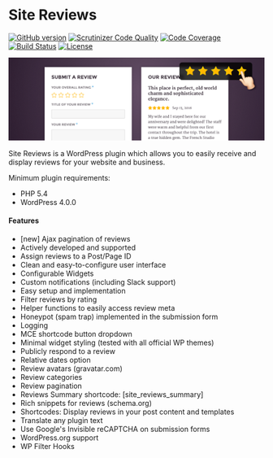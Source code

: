 # Site Reviews

[![GitHub version](https://badge.fury.io/gh/geminilabs%2Fsite-reviews.svg)](https://badge.fury.io/gh/geminilabs%2Fsite-reviews) [![Scrutinizer Code Quality](https://scrutinizer-ci.com/g/geminilabs/site-reviews/badges/quality-score.png?b=master)](https://scrutinizer-ci.com/g/geminilabs/site-reviews/?branch=master) [![Code Coverage](https://scrutinizer-ci.com/g/geminilabs/site-reviews/badges/coverage.png?b=master)](https://scrutinizer-ci.com/g/geminilabs/site-reviews/?branch=master) [![Build Status](https://travis-ci.org/geminilabs/site-reviews.svg?branch=master)](https://travis-ci.org/geminilabs/site-reviews) [![License](https://img.shields.io/badge/license-GPLv3-brightgreen.svg)](https://github.com/geminilabs/site-reviews/blob/master/LICENSE)

![Site Reviews banner](src/assets/banner-1544x500.png)

Site Reviews is a WordPress plugin which allows you to easily receive and display reviews for your website and business.

Minimum plugin requirements:

* PHP 5.4
* WordPress 4.0.0

#### Features

- [new] Ajax pagination of reviews
- Actively developed and supported
- Assign reviews to a Post/Page ID
- Clean and easy-to-configure user interface
- Configurable Widgets
- Custom notifications (including Slack support)
- Easy setup and implementation
- Filter reviews by rating
- Helper functions to easily access review meta
- Honeypot (spam trap) implemented in the submission form
- Logging
- MCE shortcode button dropdown
- Minimal widget styling (tested with all official WP themes)
- Publicly respond to a review
- Relative dates option
- Review avatars (gravatar.com)
- Review categories
- Review pagination
- Reviews Summary shortcode: [site_reviews_summary]
- Rich snippets for reviews (schema.org)
- Shortcodes: Display reviews in your post content and templates
- Translate any plugin text
- Use Google's Invisible reCAPTCHA on submission forms
- WordPress.org support
- WP Filter Hooks
